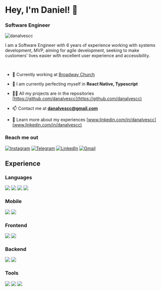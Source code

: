 # Hey, I'm Daniel! 🫡
<h3 align="left">Software Engineer</h3>

<img src="https://komarev.com/ghpvc/?username=danalvescc&label=Profile%20views&color=0e75b6&style=flat" alt="danalvescc" />

<br>
<p>I am a Software Engineer with 6 years of experience working with systems development, MVP, aiming for agile development, seeking to make customers' lives easier with excellent user experience and accessibility.</p>
<br>


- 🔭 Currently working at [Broadway Church](https://bway.ca/)

- 🌱 I am currently perfecting myself in **React Native, Typescript**

- 👨‍💻 All my projects are in the repositories [https://github.com/danalvescc](https://github.com/danalvescc)

- 📫 Contact me at **danalvescc@gmail.com**

- 📄 Learn more about my experiences [www.linkedin.com/in/danalvescc](www.linkedin.com/in/danalvescc)

### Reach me out

[![Instagram](https://img.shields.io/badge/soudanalves-%23E4405F.svg?style=for-the-badge&logo=Instagram&logoColor=white)](https://instagram.com/soudanalves)
[![Telegram](https://img.shields.io/badge/soudanalves-2CA5E0?style=for-the-badge&logo=telegram&logoColor=white)](https://t.me/soudanalves)
[![LinkedIn](https://img.shields.io/badge/linkedin-%230077B5.svg?style=for-the-badge&logo=linkedin&logoColor=white)](https://www.linkedin.com/in/danalvescc/)
[![Gmail](https://img.shields.io/badge/Mail-D14836?style=for-the-badge&logo=gmail&logoColor=white)](mailto:danalvescc@gmail.com)

## Experience

### Languages

<div>
  <img src="https://img.shields.io/badge/swift-F54A2A?style=for-the-badge&logo=swift&logoColor=white">
  <img src="https://img.shields.io/badge/Python-000000?style=for-the-badge&logo=python&logoColor=blue">
  <img src="https://img.shields.io/badge/JavaScript-323330?style=for-the-badge&logo=javascript&logoColor=F7DF1E">
  <img src="https://img.shields.io/badge/typescript-%23007ACC.svg?style=for-the-badge&logo=typescript&logoColor=white">
</div>

### Mobile

<div>
  <img src="https://img.shields.io/badge/iOS-000000?style=for-the-badge&logo=ios&logoColor=white">
  <img src="https://img.shields.io/badge/React_Native-20232A?style=for-the-badge&logo=react&logoColor=61DAFB">
</div>

### Frontend

<div>
  <img src="https://img.shields.io/badge/React-20232A?style=for-the-badge&logo=react&logoColor=61DAFB">
  <img src="https://img.shields.io/badge/Vue-35495E?style=for-the-badge&logo=vuedotjs&logoColor=4FC08D">
</div>

### Backend

<div>
  <img src="https://img.shields.io/badge/Express-000000?style=for-the-badge&logo=express&logoColor=white">
  <img src="https://img.shields.io/badge/FastAPI-000000?style=for-the-badge&logo=fastapi&logoColor=white">
</div>

### Tools

<div>
  <img src="https://img.shields.io/badge/Xcode-007ACC?style=for-the-badge&logo=Xcode&logoColor=white">
  <img src="https://img.shields.io/badge/figma-%23F24E1E.svg?style=for-the-badge&logo=figma&logoColor=white">
  <img src="https://img.shields.io/badge/git-%23F05033.svg?style=for-the-badge&logo=git&logoColor=white">
</div>

